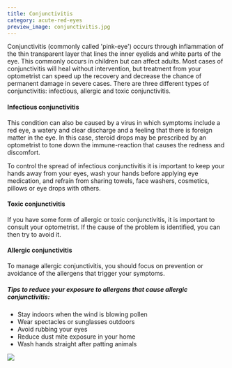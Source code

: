```yaml
---
title: Conjunctivitis
category: acute-red-eyes
preview_image: conjunctivitis.jpg
---
```


<div class="employee-heading">
<p>Conjunctivitis (commonly called 'pink-eye') occurs through inflammation of the thin transparent layer that lines the inner eyelids and white parts of the eye. This commonly occurs in children but can affect adults. Most cases of conjunctivitis will heal without intervention, but treatment from your optometrist can speed up the recovery and decrease the chance of permanent damage in severe cases. There are three different types of conjunctivitis: infectious, allergic and toxic conjunctivitis.
</p>
</div>

#### Infectious conjunctivitis

This condition can also be caused by a virus in which symptoms include a red eye, a watery and clear discharge and a feeling that there is foreign matter in the eye. In this case, steroid drops may be prescribed by an optometrist to tone down the immune-reaction that causes the redness and discomfort.

To control the spread of infectious conjunctivitis it is important to keep your hands away from your eyes, wash your hands before applying eye medication, and refrain from sharing towels, face washers, cosmetics, pillows or eye drops with others.

#### Toxic conjunctivitis

If you have some form of allergic or toxic conjunctivitis, it is important to consult your optometrist. If the cause of the problem is identified, you can then try to avoid it.

#### Allergic conjunctivitis

To manage allergic conjunctivitis, you should focus on prevention or avoidance of the allergens that trigger your symptoms.

##### Tips to reduce your exposure to allergens that cause allergic conjunctivitis:

- Stay indoors when the wind is blowing pollen
- Wear spectacles or sunglasses outdoors
- Avoid rubbing your eyes
- Reduce dust mite exposure in your home
- Wash hands straight after patting animals

![](/uploads/conjunctivitis.jpg)
